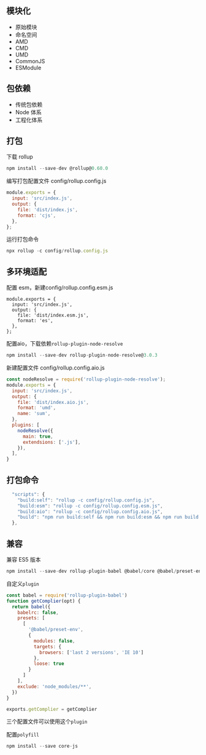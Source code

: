 ## 模块化

- 原始模块
- 命名空间
- AMD
- CMD
- UMD
- CommonJS
- ESModule

## 包依赖

- 传统包依赖
- Node 体系
- 工程化体系

## 打包

下载 rollup

```js
npm install --save-dev @rollup@0.60.0
```

编写打包配置文件 config/rollup.config.js

```js
module.exports = {
  input: 'src/index.js',
  output: {
    file: 'dist/index.js',
    format: 'cjs',
  },
};
```

运行打包命令

```js
npx rollup -c config/rollup.config.js
```



## 多环境适配

配置 esm，新建config/rollup.config.esm.js

```JS
module.exports = {
  input: 'src/index.js',
  output: {
    file: 'dist/index.esm.js',
    format: 'es',
  },
};
```

配置aio，下载依赖```rollup-plugin-node-resolve```

```js
npm install --save-dev rollup-plugin-node-resolve@3.0.3
```

新建配置文件 config/rollup.config.aio.js

```js
const nodeResolve = require('rollup-plugin-node-resolve');
module.exports = {
  input: 'src/index.js',
  output: {
    file: 'dist/index.aio.js',
    format: 'umd',
    name: 'sum',
  },
  plugins: [
    nodeResolve({
      main: true,
      extendsions: ['.js'],
    }),
  ],
}
```

## 打包命令

```js
  "scripts": {
    "build:self": "rollup -c config/rollup.config.js",
    "build:esm": "rollup -c config/rollup.config.esm.js",
    "build:aio": "rollup -c config/rollup.config.aio.js",
    "build": "npm run build:self && npm run build:esm && npm run build:aio"
  },
```

## 兼容

兼容 ES5 版本

```js
npm install --save-dev rollup-plugin-babel @babel/core @babel/preset-env
```

自定义`plugin`

```js
const babel = require('rollup-plugin-babel')
function getComplier(opt) {
  return babel({
    babelrc: false,
    presets: [
      [
        '@babel/preset-env',
        {
          modules: false,
          targets: {
            browsers: ['last 2 versions', 'IE 10']
          },
          loose: true
        }
      ]
    ],
    exclude: 'node_modules/**',
  })
}

exports.getComplier = getComplier
```

三个配置文件可以使用这个`plugin`

配置`polyfill`

```js
npm install --save core-js
```

